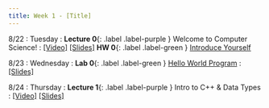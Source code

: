```yaml
---
title: Week 1 - [Title]
---
```


8/22 
: Tuesday
: **Lecture 0**{: .label .label-purple } Welcome to Computer Science!
  : [\[Video\]](https://www.youtube.com/) [\[Slides\]](https://www.slides.google.com/)
**HW 0**{: .label .label-green } [Introduce Yourself](https://edstem.org/us/courses/24341/lessons/42800)


8/23
: Wednesday
: **Lab 0**{: .label .label-green } [Hello World Program](https://edstem.org/us/courses/24341/lessons/42800) 
  : [\[Slides\]](https://www.slides.google.com/)

8/24 
: Thursday
: **Lecture 1**{: .label .label-purple } Intro to C++ & Data Types
  : [\[Video\]](https://www.youtube.com/) [\[Slides\]](https://www.slides.google.com/)